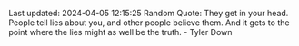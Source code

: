 Last updated: 2024-04-05 12:15:25
Random Quote: They get in your head. People tell lies about you, and other people believe them. And it gets to the point where the lies might as well be the truth. - Tyler Down